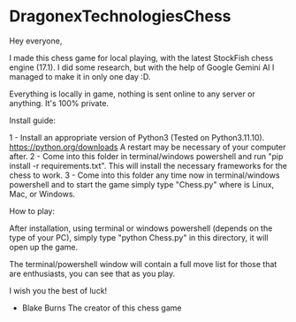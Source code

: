 # DragonexTechnologiesChess

Hey everyone,

I made this chess game for local playing, with the latest StockFish chess engine (17.1). I did some research, but with the help of Google Gemini AI I managed to make it in only one day :D.

Everything is locally in game, nothing is sent online to any server or anything. It's 100% private.

Install guide:

1 - Install an appropriate version of Python3 (Tested on Python3.11.10). https://python.org/downloads A restart may be necessary of your computer after.
2 - Come into this folder in terminal/windows powershell and run "pip install -r requirements.txt". This will install the necessary frameworks for the chess to work.
3 - Come into this folder any time now in terminal/windows powershell and to start the game simply type "Chess<OSVERSION>.py" where <OSVERSION> is Linux, Mac, or Windows.

How to play:

After installation, using terminal or windows powershell (depends on the type of your PC), simply type "python Chess<OSVERSION>.py" in this directory, it will open up the game.

The terminal/powershell window will contain a full move list for those that are enthusiasts, you can see that as you play.

I wish you the best of luck!

- Blake Burns
 The creator of this chess game
